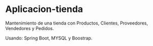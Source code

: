 # Aplicacion-tienda

Mantenimiento de una tienda con Productos, Clientes, Proveedores, Vendedores y Pedidos.

Usando: Spring Boot, MYSQL y Boostrap.
